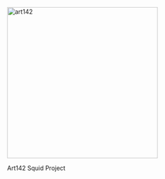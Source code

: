 <img src=https://user-images.githubusercontent.com/5028400/32042417-60ca0672-ba72-11e7-8c80-4e675f658b4d.png width=350 alt=art142>

Art142 Squid Project

